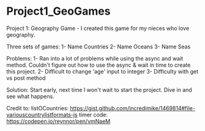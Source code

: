 # Project1_GeoGames

Project 1: Geography Game - I created this game for my nieces who love geography.

Three sets of games: 1- Name Countries
                     2- Name Oceans
                     3- Name Seas

Problems: 
    1- Ran into a lot of problems while using the async and wait method. Couldn't figure out how to use the async & wait in time to create this project. 
    2- Difficult to change 'age' input to integer
    3- Difficulty with get vs post method


Solution: Start early, next time I won't wait to start the project. Dive in and see what happens.

Credit to: 
        listOCountries: https://gist.github.com/incredimike/1469814#file-variouscountrylistformats-js
        timer code: https://codepen.io/reynnor/pen/vmNaeM 



